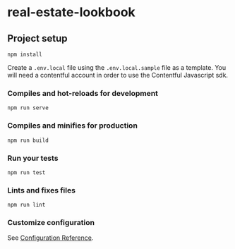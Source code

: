 # real-estate-lookbook

## Project setup

```
npm install
```

Create a `.env.local` file using the `.env.local.sample` file as a template.
You will need a contentful account in order to use the Contentful Javascript sdk.

### Compiles and hot-reloads for development

```
npm run serve
```

### Compiles and minifies for production

```
npm run build
```

### Run your tests

```
npm run test
```

### Lints and fixes files

```
npm run lint
```

### Customize configuration

See [Configuration Reference](https://cli.vuejs.org/config/).
